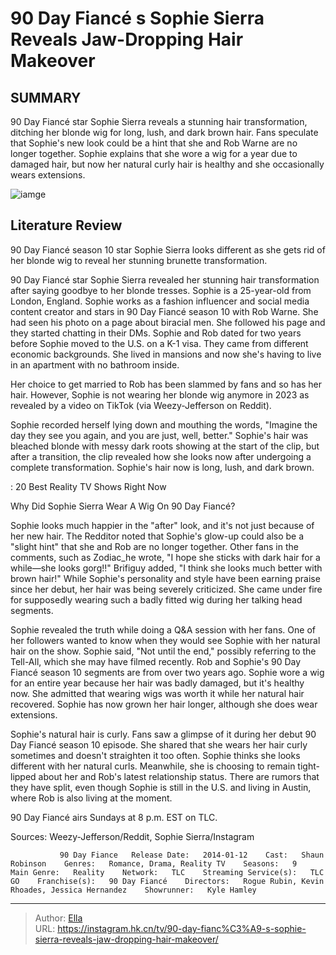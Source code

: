 # 90 Day Fiancé s Sophie Sierra Reveals Jaw-Dropping Hair Makeover


## SUMMARY 



  90 Day Fiancé star Sophie Sierra reveals a stunning hair transformation, ditching her blonde wig for long, lush, and dark brown hair.   Fans speculate that Sophie&#39;s new look could be a hint that she and Rob Warne are no longer together.   Sophie explains that she wore a wig for a year due to damaged hair, but now her natural curly hair is healthy and she occasionally wears extensions.  

![iamge](https://static1.srcdn.com/wordpress/wp-content/uploads/2023/11/90-day-fianc-_-sophie-sierra-reveals-jaw-dropping-hair-makeover.jpg)

## Literature Review
90 Day Fiancé season 10 star Sophie Sierra looks different as she gets rid of her blonde wig to reveal her stunning brunette transformation.




90 Day Fiancé star Sophie Sierra revealed her stunning hair transformation after saying goodbye to her blonde tresses. Sophie is a 25-year-old from London, England. Sophie works as a fashion influencer and social media content creator and stars in 90 Day Fiancé season 10 with Rob Warne. She had seen his photo on a page about biracial men. She followed his page and they started chatting in their DMs. Sophie and Rob dated for two years before Sophie moved to the U.S. on a K-1 visa. They came from different economic backgrounds. She lived in mansions and now she&#39;s having to live in an apartment with no bathroom inside.




Her choice to get married to Rob has been slammed by fans and so has her hair. However, Sophie is not wearing her blonde wig anymore in 2023 as revealed by a video on TikTok (via Weezy-Jefferson on Reddit).


 

Sophie recorded herself lying down and mouthing the words, &#34;Imagine the day they see you again, and you are just, well, better.&#34; Sophie&#39;s hair was bleached blonde with messy dark roots showing at the start of the clip, but after a transition, the clip revealed how she looks now after undergoing a complete transformation. Sophie&#39;s hair now is long, lush, and dark brown.

 : 20 Best Reality TV Shows Right Now


 Why Did Sophie Sierra Wear A Wig On 90 Day Fiancé? 
          




Sophie looks much happier in the &#34;after&#34; look, and it&#39;s not just because of her new hair. The Redditor noted that Sophie&#39;s glow-up could also be a &#34;slight hint&#34; that she and Rob are no longer together. Other fans in the comments, such as Zodiac_he wrote, &#34;I hope she sticks with dark hair for a while—she looks gorg!!&#34; Brifiguy added, &#34;I think she looks much better with brown hair!&#34; While Sophie&#39;s personality and style have been earning praise since her debut, her hair was being severely criticized. She came under fire for supposedly wearing such a badly fitted wig during her talking head segments.

Sophie revealed the truth while doing a Q&amp;A session with her fans. One of her followers wanted to know when they would see Sophie with her natural hair on the show. Sophie said, &#34;Not until the end,&#34; possibly referring to the Tell-All, which she may have filmed recently. Rob and Sophie&#39;s 90 Day Fiancé season 10 segments are from over two years ago. Sophie wore a wig for an entire year because her hair was badly damaged, but it&#39;s healthy now. She admitted that wearing wigs was worth it while her natural hair recovered. Sophie has now grown her hair longer, although she does wear extensions.




Sophie&#39;s natural hair is curly. Fans saw a glimpse of it during her debut 90 Day Fiancé season 10 episode. She shared that she wears her hair curly sometimes and doesn&#39;t straighten it too often. Sophie thinks she looks different with her natural curls. Meanwhile, she is choosing to remain tight-lipped about her and Rob&#39;s latest relationship status. There are rumors that they have split, even though Sophie is still in the U.S. and living in Austin, where Rob is also living at the moment.



90 Day Fiancé airs Sundays at 8 p.m. EST on TLC.




Sources: Weezy-Jefferson/Reddit, Sophie Sierra/Instagram

               90 Day Fiance   Release Date:   2014-01-12    Cast:   Shaun Robinson    Genres:   Romance, Drama, Reality TV    Seasons:   9    Main Genre:   Reality    Network:   TLC    Streaming Service(s):   TLC GO    Franchise(s):   90 Day Fiancé    Directors:   Rogue Rubin, Kevin Rhoades, Jessica Hernandez    Showrunner:   Kyle Hamley      

---

> Author: [Ella](https://instagram.hk.cn/)  
> URL: https://instagram.hk.cn/tv/90-day-fianc%C3%A9-s-sophie-sierra-reveals-jaw-dropping-hair-makeover/  

